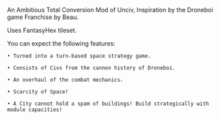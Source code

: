 An Ambitious Total Conversion Mod of Unciv, Inspiration by the Droneboi game Franchise by Beau.

Uses FantasyHex tileset.

You can expect the following features:

    • Turned into a turn-based space strategy game.

    • Consists of Civs from the cannon history of Droneboi.

    • An overhaul of the combat mechanics.

    • Scarcity of Space!

    • A City cannot hold a spam of buildings! Build strategically with module capacities!

